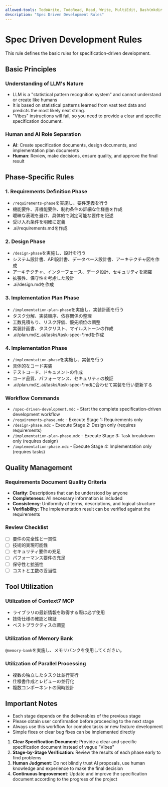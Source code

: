 ```yaml
---
allowed-tools: TodoWrite, TodoRead, Read, Write, MultiEdit, Bash(mkdir:*), TodoWrite, TodoRead, Read, Write, MultiEdit
description: "Spec Driven Development Rules"
---
```


# Spec Driven Development Rules

This rule defines the basic rules for specification-driven development.

## Basic Principles

### Understanding of LLM's Nature
- LLM is a "statistical pattern recognition system" and cannot understand or create like humans
- It is based on statistical patterns learned from vast text data and predicts the most likely next string.
- "Vibes" instructions will fail, so you need to provide a clear and specific specification document.

### Human and AI Role Separation
- **AI**: Create specification documents, design documents, and implementation plan documents
- **Human**: Review, make decisions, ensure quality, and approve the final result

## Phase-Specific Rules

### 1. Requirements Definition Phase
- `/requirements-phase`を実施し、要件定義を行う
- 機能要件、非機能要件、制約条件の詳細な仕様書を作成
- 曖昧な表現を避け、具体的で測定可能な要件を記述
- 受け入れ条件を明確に定義
- .ai/requirements.mdを作成

### 2. Design Phase
- `/design-phase`を実施し、設計を行う
- システム設計書、API設計書、データベース設計書、アーキテクチャ図を作成
- アーキテクチャ、インターフェース、データ設計、セキュリティを網羅
- 拡張性、保守性を考慮した設計
- .ai/design.mdを作成

### 3. Implementation Plan Phase
- `/implementation-plan-phase`を実施し、実装計画を行う
- タスク分解、実装順序、依存関係の整理
- 工数見積もり、リスク評価、優先順位の調整
- 実装計画書、タスクリスト、マイルストーンの作成
- .ai/plan.mdと.ai/tasks/task-spec-*.mdを作成

### 4. Implementation Phase
- `/implementation-phase`を実施し、実装を行う
- 具体的なコード実装
- テストコード、ドキュメントの作成
- コード品質、パフォーマンス、セキュリティの検証
- .ai/plan.mdと.ai/tasks/task-spec-*.mdに合わせて実装を行い更新する

### Workflow Commands

- `/spec-driven-development.mdc` - Start the complete specification-driven development workflow
- `/requirements-phase.mdc` - Execute Stage 1: Requirements only
- `/design-phase.mdc` - Execute Stage 2: Design only (requires requirements)
- `/implementation-plan-phase.mdc` - Execute Stage 3: Task breakdown only (requires design)
- `/implementation-phase.mdc` - Execute Stage 4: Implementation only (requires tasks)

## Quality Management

### Requirements Document Quality Criteria
- **Clarity**: Descriptions that can be understood by anyone
- **Completeness**: All necessary information is included
- **Consistency**: Uniformity of terms, descriptions, and logical structure
- **Verifiability**: The implementation result can be verified against the requirements

### Review Checklist
- [ ] 要件の完全性と一貫性
- [ ] 技術的実現可能性
- [ ] セキュリティ要件の充足
- [ ] パフォーマンス要件の充足
- [ ] 保守性と拡張性
- [ ] コストと工数の妥当性

## Tool Utilization

### Utilization of Context7 MCP
- ライブラリの最新情報を取得する際は必ず使用
- 技術仕様の確認と検証
- ベストプラクティスの調査

### Utilization of Memory Bank
`@memory-bank`を実施し、メモリバンクを使用してください。

### Utilization of Parallel Processing
- 複数の独立したタスクは並行実行
- 仕様書作成とレビューの並行化
- 複数コンポーネントの同時設計

## Important Notes

- Each stage depends on the deliverables of the previous stage
- Please obtain user confirmation before proceeding to the next stage
- Always use this workflow for complex tasks or new feature development
- Simple fixes or clear bug fixes can be implemented directly

1. **Clear Specification Document**: Provide a clear and specific specification document instead of vague "Vibes"
2. **Stage-by-Stage Verification**: Review the results of each phase early to find problems
3. **Human Judgment**: Do not blindly trust AI proposals, use human knowledge and experience to make the final decision
4. **Continuous Improvement**: Update and improve the specification document according to the progress of the project
